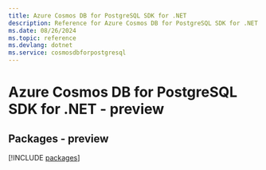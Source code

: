 ```yaml
---
title: Azure Cosmos DB for PostgreSQL SDK for .NET
description: Reference for Azure Cosmos DB for PostgreSQL SDK for .NET
ms.date: 08/26/2024
ms.topic: reference
ms.devlang: dotnet
ms.service: cosmosdbforpostgresql
---
```

# Azure Cosmos DB for PostgreSQL SDK for .NET - preview
## Packages - preview
[!INCLUDE [packages](cosmos-db-for-postgresql-index.md)]